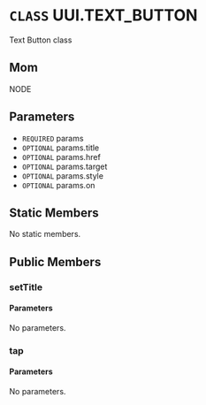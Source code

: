 # `CLASS` UUI.TEXT_BUTTON
Text Button class

## Mom
NODE

## Parameters
* `REQUIRED` params 
* `OPTIONAL` params.title 
* `OPTIONAL` params.href 
* `OPTIONAL` params.target 
* `OPTIONAL` params.style 
* `OPTIONAL` params.on 

## Static Members
No static members.

## Public Members

### setTitle
#### Parameters
No parameters.

### tap
#### Parameters
No parameters.
